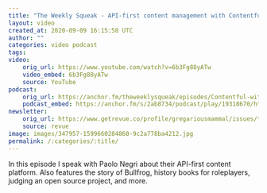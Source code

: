 ```yaml
---
title: "The Weekly Squeak - API-first content management with Contentful"
layout: video
created_at: 2020-09-09 16:15:58 UTC
author: ""
categories: video podcast
tags: 
video:
    orig_url: https://www.youtube.com/watch?v=6b3Fg88yATw
    video_embed: 6b3Fg88yATw
    source: YouTube
podcast:
    orig_url: https://anchor.fm/theweeklysqueak/episodes/Contentful-with-Paolo-Negri-ejc2ee
    podcast_embed: https://anchor.fm/s/2ab8734/podcast/play/19318670/https%3A%2F%2Fd3ctxlq1ktw2nl.cloudfront.net%2Fstaging%2F2020-8-9%2F6a2ecc8e-7449-c939-aa66-bce7e229ae47.mp3
newsletter:
    orig_url: https://www.getrevue.co/profile/gregariousmammal/issues/the-weekly-squeak-contentful-with-paolo-negri-275506
    source: revue      
image: images/347957-1599660284860-9c2a778ba4212.jpg
permalink: /:categories/:title/
---
```

In this episode I speak with Paolo Negri about their API-first content platform. Also features the story of Bullfrog, history books for roleplayers, judging an open source project, and more.
